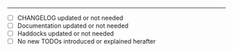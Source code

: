 <!-- Describe your change here -->

---

<!-- Consider each and tick it off one way or the other -->
* [ ] CHANGELOG updated or not needed
* [ ] Documentation updated or not needed
* [ ] Haddocks updated or not needed
* [ ] No new TODOs introduced or explained herafter
